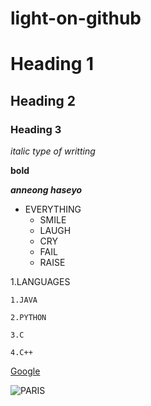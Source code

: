 # light-on-github
# Heading 1
## Heading 2
### Heading 3
*italic type of writting*

**bold**

***anneong haseyo***

* EVERYTHING
  * SMILE
  * LAUGH
  * CRY
  * FAIL
  * RAISE
  
1.LANGUAGES

    1.JAVA
  
    2.PYTHON
  
    3.C
  
    4.C++
    
 [Google](https://github.com/)
 
 ![PARIS](https://upload.wikimedia.org/wikipedia/commons/thumb/4/4b/La_Tour_Eiffel_vue_de_la_Tour_Saint-Jacques%2C_Paris_ao%C3%BBt_2014_%282%29.jpg/1024px-La_Tour_Eiffel_vue_de_la_Tour_Saint-Jacques%2C_Paris_ao%C3%BBt_2014_%282%29.jpg)
  
